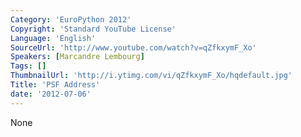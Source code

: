 ```yaml
---
Category: 'EuroPython 2012'
Copyright: 'Standard YouTube License'
Language: 'English'
SourceUrl: 'http://www.youtube.com/watch?v=qZfkxymF_Xo'
Speakers: [Marcandre Lembourg]
Tags: []
ThumbnailUrl: 'http://i.ytimg.com/vi/qZfkxymF_Xo/hqdefault.jpg'
Title: 'PSF Address'
date: '2012-07-06'
---
```

None

